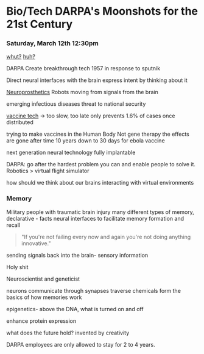 # Bio/Tech DARPA's Moonshots for the 21st Century

### Saturday, March 12th 12:30pm

[whut?](http://www.darpa.mil/program/our-research/darpa-and-the-brain-initiative)
[huh?](http://www.darpa.mil/news-events/2016-03-16)

DARPA
Create breakthrough tech
1957 in response to sputnik

Direct neural interfaces with the brain
express intent by thinking about it

[Neuroprosthetics](http://www.bme.miami.edu/nrg/)
Robots moving from signals from the brain

emerging infectious diseases
threat to national security

[vaccine tech](https://www.youtube.com/watch?v=UD-ex1nrtGI) -> too slow, too late
only prevents 1.6% of cases once distributed

trying to make vaccines in the Human Body
Not gene therapy
the effects are gone after time
10 years down to 30 days for ebola vaccine

next generation neural technology
fully implantable

DARPA: go after the hardest problem you can and enable people to solve it.
Robotics > virtual flight simulator

how should we think about our brains interacting with virtual environments

### Memory

Military people with traumatic brain injury
many different types of memory, declarative - facts
neural interfaces to facilitate memory formation and recall

> "If you're not failing every now and again you're not doing anything innovative."

sending signals back into the brain- sensory information

Holy shit

Neuroscientist and geneticist

neurons communicate through synapses
traverse chemicals form the basics of how memories work

epigenetics- above the DNA, what is turned on and off

enhance protein expression

what does the future hold?
invented by creativity

DARPA employees are only allowed to stay for 2 to 4 years.
